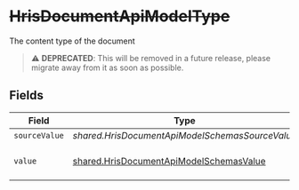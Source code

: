 # ~~HrisDocumentApiModelType~~

The content type of the document

> :warning: **DEPRECATED**: This will be removed in a future release, please migrate away from it as soon as possible.


## Fields

| Field                                                                                                     | Type                                                                                                      | Required                                                                                                  | Description                                                                                               |
| --------------------------------------------------------------------------------------------------------- | --------------------------------------------------------------------------------------------------------- | --------------------------------------------------------------------------------------------------------- | --------------------------------------------------------------------------------------------------------- |
| `sourceValue`                                                                                             | *shared.HrisDocumentApiModelSchemasSourceValue*                                                           | :heavy_minus_sign:                                                                                        | N/A                                                                                                       |
| `value`                                                                                                   | [shared.HrisDocumentApiModelSchemasValue](../../../sdk/models/shared/hrisdocumentapimodelschemasvalue.md) | :heavy_minus_sign:                                                                                        | The category of the file                                                                                  |